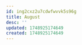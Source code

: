 ```yaml
---
id: ing2cxz2u7cdwfwvvk5s96g
title: August
desc: ''
updated: 1748925174649
created: 1748925174649
---
```


